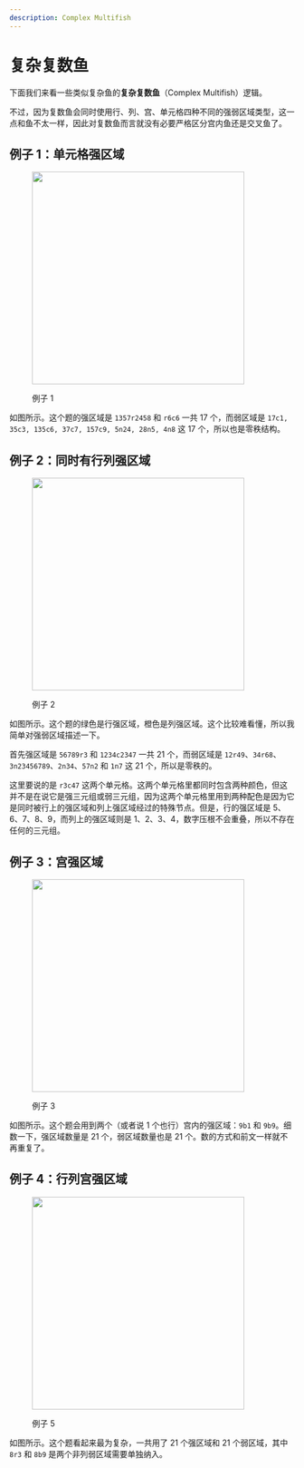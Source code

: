 ```yaml
---
description: Complex Multifish
---
```


# 复杂复数鱼

下面我们来看一些类似复杂鱼的**复杂复数鱼**（Complex Multifish）逻辑。

不过，因为复数鱼会同时使用行、列、宫、单元格四种不同的强弱区域类型，这一点和鱼不太一样，因此对复数鱼而言就没有必要严格区分宫内鱼还是交叉鱼了。

## 例子 1：单元格强区域 <a href="#example-1" id="example-1"></a>

<figure><img src="../../.gitbook/assets/images_0656.png" alt="" width="375"><figcaption><p>例子 1</p></figcaption></figure>

如图所示。这个题的强区域是 `1357r2458` 和 `r6c6` 一共 17 个，而弱区域是 `17c1, 35c3, 135c6, 37c7, 157c9, 5n24, 28n5, 4n8` 这 17 个，所以也是零秩结构。

## 例子 2：同时有行列强区域 <a href="#example-2" id="example-2"></a>

<figure><img src="../../.gitbook/assets/images_0657.png" alt="" width="375"><figcaption><p>例子 2</p></figcaption></figure>

如图所示。这个题的绿色是行强区域，橙色是列强区域。这个比较难看懂，所以我简单对强弱区域描述一下。

首先强区域是 `56789r3` 和 `1234c2347` 一共 21 个，而弱区域是 `12r49`、`34r68`、`3n23456789`、`2n34`、`57n2` 和 `1n7` 这 21 个，所以是零秩的。

这里要说的是 `r3c47` 这两个单元格。这两个单元格里都同时包含两种颜色，但这并不是在说它是强三元组或弱三元组，因为这两个单元格里用到两种配色是因为它是同时被行上的强区域和列上强区域经过的特殊节点。但是，行的强区域是 5、6、7、8、9，而列上的强区域则是 1、2、3、4，数字压根不会重叠，所以不存在任何的三元组。

## 例子 3：宫强区域 <a href="#example-3" id="example-3"></a>

<figure><img src="../../.gitbook/assets/images_0658.png" alt="" width="375"><figcaption><p>例子 3</p></figcaption></figure>

如图所示。这个题会用到两个（或者说 1 个也行）宫内的强区域：`9b1` 和 `9b9`。细数一下，强区域数量是 21 个，弱区域数量也是 21 个。数的方式和前文一样就不再重复了。

## 例子 4：行列宫强区域 <a href="#example-4" id="example-4"></a>

<figure><img src="../../.gitbook/assets/images_0661.png" alt="" width="375"><figcaption><p>例子 5</p></figcaption></figure>

如图所示。这个题看起来最为复杂，一共用了 21 个强区域和 21 个弱区域，其中 `8r3` 和 `8b9` 是两个非列弱区域需要单独纳入。
